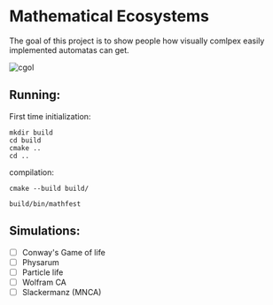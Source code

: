 # Mathematical Ecosystems

The goal of this project is to show people how visually 
comlpex easily implemented automatas can get.

![cgol](https://github.com/kiu-ninja/mathematical-ecosystems/assets/35934791/ea099827-9063-4ddf-b915-96d774701134)

## Running:

First time initialization:

```
mkdir build
cd build
cmake ..
cd ..
```

compilation:

```
cmake --build build/
```

```
build/bin/mathfest
```

## Simulations:

- [ ] Conway's Game of life
- [ ] Physarum
- [ ] Particle life
- [ ] Wolfram CA
- [ ] Slackermanz (MNCA)
